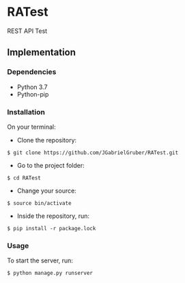 # RATest
REST API Test

## Implementation

### Dependencies

* Python 3.7
* Python-pip

### Installation
On your terminal:

- Clone the repository:
```
$ git clone https://github.com/JGabrielGruber/RATest.git
```
- Go to the project folder:
```
$ cd RATest
```
- Change your source:
```
$ source bin/activate
```
- Inside the repository, run:
```
$ pip install -r package.lock 
```

### Usage

To start the server, run:
```
$ python manage.py runserver
```
